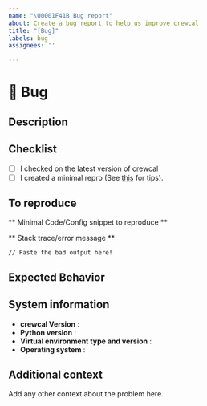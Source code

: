 ```yaml
---
name: "\U0001F41B Bug report"
about: Create a bug report to help us improve crewcal
title: "[Bug]"
labels: bug
assignees: ''

---
```


# 🐛 Bug
## Description
<!-- A clear and concise description of what the bug is. -->

## Checklist
- [ ] I checked on the latest version of crewcal
- [ ] I created a minimal repro (See [this](https://stackoverflow.com/help/minimal-reproducible-example) for tips).

## To reproduce

** Minimal Code/Config snippet to reproduce **

** Stack trace/error message **
```
// Paste the bad output here!
```

## Expected Behavior
<!-- A clear and concise description of what you expected to happen. -->

## System information
- **crewcal Version** :
- **Python version** :
- **Virtual environment type and version** :
- **Operating system** :

## Additional context
Add any other context about the problem here.